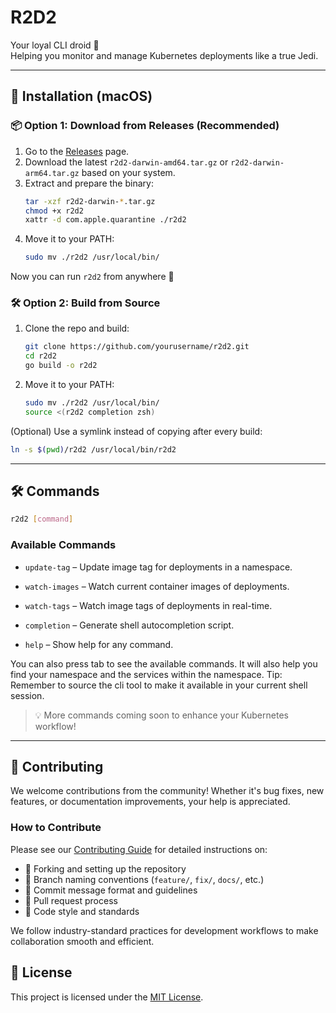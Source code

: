 # R2D2

Your loyal CLI droid 🤖  
Helping you monitor and manage Kubernetes deployments like a true Jedi.

---

## 🚀 Installation (macOS)

### 📦 Option 1: Download from Releases (Recommended)

1. Go to the [Releases](https://github.com/yourusername/r2d2/releases) page.
2. Download the latest `r2d2-darwin-amd64.tar.gz` or `r2d2-darwin-arm64.tar.gz` based on your system.
3. Extract and prepare the binary:
   ```bash
   tar -xzf r2d2-darwin-*.tar.gz
   chmod +x r2d2
   xattr -d com.apple.quarantine ./r2d2
   ```
4. Move it to your PATH:
   ```bash
   sudo mv ./r2d2 /usr/local/bin/
   ```

Now you can run `r2d2` from anywhere 🎉

### 🛠 Option 2: Build from Source

1. Clone the repo and build:
   ```bash
   git clone https://github.com/yourusername/r2d2.git
   cd r2d2
   go build -o r2d2
   ```
2. Move it to your PATH:
   ```bash
   sudo mv ./r2d2 /usr/local/bin/
   source <(r2d2 completion zsh)
   ```

(Optional) Use a symlink instead of copying after every build:
```bash
ln -s $(pwd)/r2d2 /usr/local/bin/r2d2
```

---

## 🛠️ Commands

```bash
r2d2 [command]
```

### Available Commands

- `update-tag`   – Update image tag for deployments in a namespace.
- `watch-images` – Watch current container images of deployments.
- `watch-tags`   – Watch image tags of deployments in real-time.

- `completion`   – Generate shell autocompletion script.
- `help`         – Show help for any command.

You can also press tab to see the available commands. It will also help you find your namespace and the services within the namespace. 
Tip: Remember to source the cli tool to make it available in your current shell session.

> 💡 More commands coming soon to enhance your Kubernetes workflow!

---

## 🤝 Contributing

We welcome contributions from the community! Whether it's bug fixes, new features, or documentation improvements, your help is appreciated.

### How to Contribute

Please see our [Contributing Guide](CONTRIBUTING.md) for detailed instructions on:

- 🍴 Forking and setting up the repository
- 🌿 Branch naming conventions (`feature/`, `fix/`, `docs/`, etc.)
- 💬 Commit message format and guidelines
- 📝 Pull request process
- 📏 Code style and standards

We follow industry-standard practices for development workflows to make collaboration smooth and efficient.

## 📄 License

This project is licensed under the [MIT License](LICENSE).


